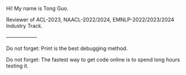 Hi! My name is Tong Guo.

Reviewer of ACL-2023, NAACL-2022/2024, EMNLP-2022/2023/2024 Industry Track.

——————

Do not forget: Print is the best debugging method.

Do not forget: The fastest way to get code online is to spend long hours testing it.

